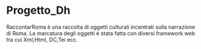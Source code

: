 # Progetto_Dh
RaccontarRoma è una raccolta di oggetti culturali incentrati sulla narrazione di Roma. 
La marcatura degli oggetti è stata fatta con diversi framework web tra cui Xml,Html, DC,Tei ecc.

